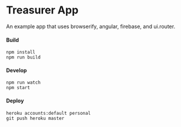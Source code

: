 # Treasurer App

An example app that uses browserify, angular, firebase, and ui.router.

#### Build

```
npm install
npm run build
```

#### Develop

```
npm run watch
npm start
```

#### Deploy
```
heroku accounts:default personal
git push heroku master
```


